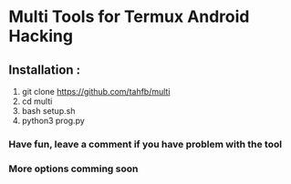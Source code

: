 # Multi Tools for Termux Android Hacking
## Installation :
1. git clone https://github.com/tahfb/multi
2. cd multi
3. bash setup.sh
4. python3 prog.py

### Have fun, leave a comment if you have problem with the tool
### More options comming soon
